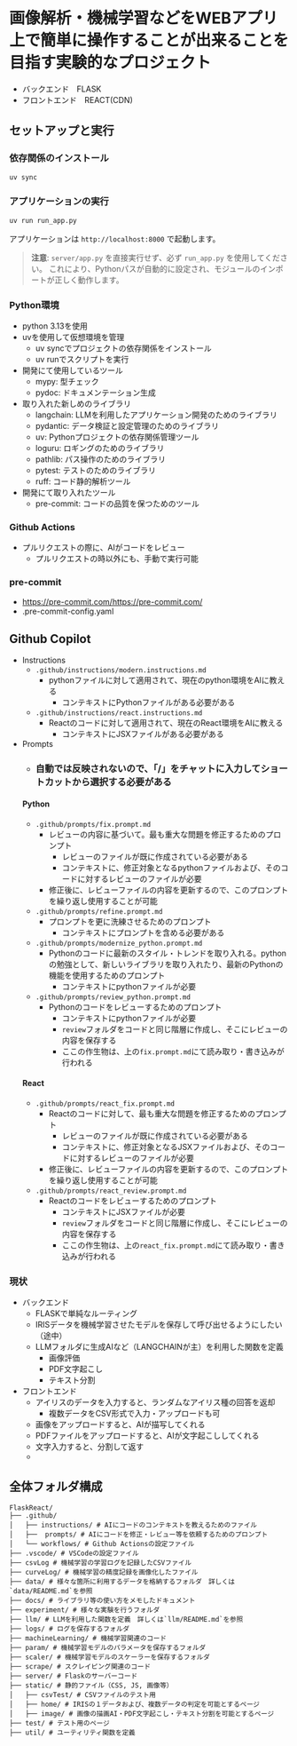 # 画像解析・機械学習などをWEBアプリ上で簡単に操作することが出来ることを目指す実験的なプロジェクト

- バックエンド　FLASK
- フロントエンド　REACT(CDN)

## セットアップと実行

### 依存関係のインストール
```bash
uv sync
```

### アプリケーションの実行
```bash
uv run run_app.py
```

アプリケーションは `http://localhost:8000` で起動します。

> **注意**: `server/app.py` を直接実行せず、必ず `run_app.py` を使用してください。
> これにより、Pythonパスが自動的に設定され、モジュールのインポートが正しく動作します。

### Python環境
- python 3.13を使用
- uvを使用して仮想環境を管理
    - uv syncでプロジェクトの依存関係をインストール
    - uv runでスクリプトを実行
- 開発にて使用しているツール
    - mypy: 型チェック
    - pydoc: ドキュメンテーション生成
- 取り入れた新しめのライブラリ
    - langchain: LLMを利用したアプリケーション開発のためのライブラリ
    - pydantic: データ検証と設定管理のためのライブラリ
    - uv: Pythonプロジェクトの依存関係管理ツール
    - loguru: ロギングのためのライブラリ
    - pathlib: パス操作のためのライブラリ
    - pytest: テストのためのライブラリ
    - ruff: コード静的解析ツール
- 開発にて取り入れたツール
    - pre-commit: コードの品質を保つためのツール

### Github Actions
- プルリクエストの際に、AIがコードをレビュー
    - プルリクエストの時以外にも、手動で実行可能
### pre-commit
- https://pre-commit.com/https://pre-commit.com/
- .pre-commit-config.yaml


## Github Copilot
- Instructions
    - `.github/instructions/modern.instructions.md`
        - pythonファイルに対して適用されて、現在のpython環境をAIに教える 
            - コンテキストにPythonファイルがある必要がある
    - `.github/instructions/react.instructions.md`
        - Reactのコードに対して適用されて、現在のReact環境をAIに教える
            - コンテキストにJSXファイルがある必要がある
- Prompts
    - ### 自動では反映されないので、「/」をチャットに入力してショートカットから選択する必要がある
    #### Python
    - `.github/prompts/fix.prompt.md`
        - レビューの内容に基づいて。最も重大な問題を修正するためのプロンプト
            - レビューのファイルが既に作成されている必要がある
            - コンテキストに、修正対象となるpythonファイルおよび、そのコードに対するレビューのファイルが必要 
        - 修正後に、レビューファイルの内容を更新するので、このプロンプトを繰り返し使用することが可能
    - `.github/prompts/refine.prompt.md`
        - プロンプトを更に洗練させるためのプロンプト
            - コンテキストにプロンプトを含める必要がある
    - `.github/prompts/modernize_python.prompt.md`
        - Pythonのコードに最新のスタイル・トレンドを取り入れる。pythonの勉強として、新しいライブラリを取り入れたり、最新のPythonの機能を使用するためのプロンプト
            - コンテキストにpythonファイルが必要
    - `.github/prompts/review_python.prompt.md`
        - Pythonのコードをレビューするためのプロンプト
            - コンテキストにpythonファイルが必要
            - `review`フォルダをコードと同じ階層に作成し、そこにレビューの内容を保存する
            - ここの作生物は、上の`fix.prompt.md`にて読み取り・書き込みが行われる
    #### React
    - `.github/prompts/react_fix.prompt.md`
        - Reactのコードに対して、最も重大な問題を修正するためのプロンプト
            - レビューのファイルが既に作成されている必要がある
            - コンテキストに、修正対象となるJSXファイルおよび、そのコードに対するレビューのファイルが必要
        - 修正後に、レビューファイルの内容を更新するので、このプロンプトを繰り返し使用することが可能
    - `.github/prompts/react_review.prompt.md`
        - Reactのコードをレビューするためのプロンプト
            - コンテキストにJSXファイルが必要
            - `review`フォルダをコードと同じ階層に作成し、そこにレビューの内容を保存する
            - ここの作生物は、上の`react_fix.prompt.md`にて読み取り・書き込みが行われる

### 現状

- バックエンド
    - FLASKで単純なルーティング
    - IRISデータを機械学習させたモデルを保存して呼び出せるようにしたい（途中）    
    - LLMフォルダに生成AIなど（LANGCHAINが主）を利用した関数を定義
        - 画像評価
        - PDF文字起こし
        - テキスト分割　
- フロントエンド
    - アイリスのデータを入力すると、ランダムなアイリス種の回答を返却
        - 複数データをCSV形式で入力・アップロードも可
    - 画像をアップロードすると、AIが描写してくれる
    - PDFファイルをアップロードすると、AIが文字起こししてくれる
    - 文字入力すると、分割して返す
    -
## 全体フォルダ構成
```
FlaskReact/
├── .github/
│   ├── instructions/ # AIにコードのコンテキストを教えるためのファイル
│   ├──  prompts/ # AIにコードを修正・レビュー等を依頼するためのプロンプト
│   └── workflows/ # Github Actionsの設定ファイル
├── .vscode/ # VSCodeの設定ファイル
├── csvLog # 機械学習の学習ログを記録したCSVファイル
├── curveLog/ # 機械学習の精度記録を画像化したファイル
├── data/ # 様々な箇所に利用するデータを格納するフォルダ　詳しくは`data/README.md`を参照
├── docs/ # ライブラリ等の使い方をメモしたドキュメント
├── experiment/ # 様々な実験を行うフォルダ
├── llm/ # LLMを利用した関数を定義　詳しくは`llm/README.md`を参照
├── logs/ # ログを保存するフォルダ
├── machineLearning/ # 機械学習関連のコード
├── param/ # 機械学習モデルのパラメータを保存するフォルダ
├── scaler/ # 機械学習モデルのスケーラーを保存するフォルダ
├── scrape/ # スクレイピング関連のコード
├── server/ # Flaskのサーバーコード
├── static/ # 静的ファイル（CSS, JS, 画像等）
│   ├── csvTest/ # CSVファイルのテスト用
│   ├── home/ # IRISの１データおよび、複数データの判定を可能とするページ
│   ├── image/ # 画像の描画AI・PDF文字起こし・テキスト分割を可能とするページ
├── test/ # テスト用のページ
├── util/ # ユーティリティ関数を定義
